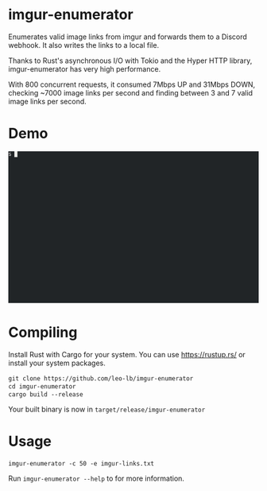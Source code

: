 # imgur-enumerator

Enumerates valid image links from imgur and forwards them to a Discord webhook.
It also writes the links to a local file.

Thanks to Rust's asynchronous I/O with Tokio and the Hyper HTTP library,
imgur-enumerator has very high performance.

With 800 concurrent requests, it consumed 7Mbps UP and 31Mbps DOWN,
checking ~7000 image links per second and finding between 3 and 7 valid image links per second.

# Demo

![Demo](demo.gif)

# Compiling

Install Rust with Cargo for your system.
You can use https://rustup.rs/ or install your system packages.

```
git clone https://github.com/leo-lb/imgur-enumerator
cd imgur-enumerator
cargo build --release
```

Your built binary is now in `target/release/imgur-enumerator`

# Usage

`imgur-enumerator -c 50 -e imgur-links.txt`

Run `imgur-enumerator --help` to for more information.
